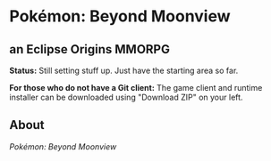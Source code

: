 # Pok&eacute;mon: Beyond Moonview
## an Eclipse Origins MMORPG

<b>Status:</b> Still setting stuff up. Just have the starting area so far.

<b>For those who do not have a Git client:</b> The game client and runtime installer can be downloaded using "Download ZIP" on your left.

## About

<i>Pok&eacute;mon: Beyond Moonview</i>
